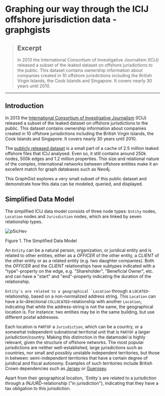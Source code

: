 # Graphing our way through the ICIJ offshore jurisdiction data - graphgists

> ## Excerpt
> In 2013 the International Consortium of Investigative Journalism (ICIJ) released a subset of the leaked dataset on offshore jurisdictions to the public.
This dataset contains ownership information about companies created in 10 offshore jurisdictions including the British Virgin Islands, the Cook Islands and Singapore.
It covers nearly 30 years until 2010.

---
## [](https://neo4j.com/graphgists/graphing-our-way-through-the-icij-offshore-jurisdiction-data/#_introduction)Introduction

In 2013 the [International Consortium of Investigative Journalism](http://www.icij.org/) (ICIJ) released a subset of the leaked dataset on offshore jurisdictions to the public. This dataset contains ownership information about companies created in 10 offshore jurisdictions including the British Virgin Islands, the Cook Islands and Singapore. It covers nearly 30 years until 2010.

The [publicly released dataset](http://offshoreleaks.icij.org/about/caveats) is a small part of a cache of 2.5 million leaked offshore files that ICIJ analysed. Even so, it still contains around 250k nodes, 500k edges and 1.2 million properties. This size and relational nature of the complex, international networks between offshore entities make it an excellent match for graph databases such as Neo4j.

This GraphGist explores a very small subset of this public dataset and demonstrate how this data can be modeled, queried, and displayed.

## [](https://neo4j.com/graphgists/graphing-our-way-through-the-icij-offshore-jurisdiction-data/#_simplified_data_model)Simplified Data Model

The simplified ICIJ data model consists of three node types: `Entity` nodes, `Location` nodes and `Jurisdiction` nodes, which are linked by seven relationship types.

![p5icHev](http://i.imgur.com/p5icHev.png)

Figure 1. The Simplified Data Model

An `Entity` can be a natural person, organization, or juridical entity and is related to other entities, either as a _OFFICER_ of the other entity, a _CLIENT_ of the other entity or as a related entity (e.g. two daughter companies). Both the _OFFICER_ and the _CLIENT_ relationships have subtypes indicated with a "type"-property on the edge, e.g. "Shareholder", "Beneficial Owner", etc. and can have a "start" and "end"-property indicating the duration of the relationship.

``Entity`s are related to a geographical `Location`` through a `LOCATED`\-relationship, based on a non-normalized address string. This `Location` can have a bi-directional `COLLOCATED`\-relationship with another `Location`, indicating that while the address-string is not the same, the geographical location is. For instance: two entities may be in the same building, but use different postal addresses.

Each location is `PARTOF` a `Jurisdiction`, which can be a country, or a somewhat independent subnational territorial unit that is `PARTOF` a larger jurisdiction/country. Making this distinction in the datamodel is highly relevant, given the structure of offshore networks. The most popular jurisdictions are neither well-established, large jurisdictions such as countries, nor small and possibly unstable independent territories, but those in between: semi-independent territories that have a certain degree of juridical and fiscal autonomy. Examples of such territories include British Crown dependencies such as [Jersey](http://en.wikipedia.org/wiki/Jersey) or [Guernsey](http://en.wikipedia.org/wiki/Guernsey).

Apart from their geographical location, \`Entity\`s are related to a jurisdiction through a _INJURD_\-relationship ("in jurisdiction"), indicating that they have a tax obligation to this jurisdiction.
